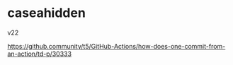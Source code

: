 # caseahidden
v22


https://github.community/t5/GitHub-Actions/how-does-one-commit-from-an-action/td-p/30333
